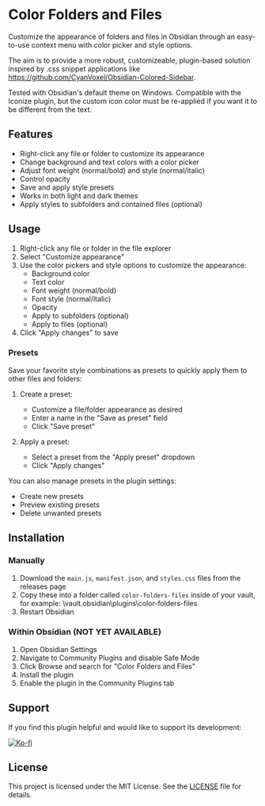# Color Folders and Files

Customize the appearance of folders and files in Obsidian through an easy-to-use context menu with color picker and style options.

The aim is to provide a more robust, customizeable, plugin-based solution inspired
by .css snippet applications like https://github.com/CyanVoxel/Obsidian-Colored-Sidebar.

Tested with Obsidian's default theme on Windows. Compatible with the Iconize plugin, but the custom icon color must be re-applied if you want it to be different from the text.

## Features

- Right-click any file or folder to customize its appearance
- Change background and text colors with a color picker
- Adjust font weight (normal/bold) and style (normal/italic)
- Control opacity
- Save and apply style presets
- Works in both light and dark themes
- Apply styles to subfolders and contained files (optional)

## Usage

1. Right-click any file or folder in the file explorer
2. Select "Customize appearance"
3. Use the color pickers and style options to customize the appearance:
   - Background color
   - Text color
   - Font weight (normal/bold)
   - Font style (normal/italic)
   - Opacity
   - Apply to subfolders (optional)
   - Apply to files (optional)
4. Click "Apply changes" to save

### Presets

Save your favorite style combinations as presets to quickly apply them to other files and folders:

1. Create a preset:
   - Customize a file/folder appearance as desired
   - Enter a name in the "Save as preset" field
   - Click "Save preset"

2. Apply a preset:
   - Select a preset from the "Apply preset" dropdown
   - Click "Apply changes"

You can also manage presets in the plugin settings:
- Create new presets
- Preview existing presets
- Delete unwanted presets

## Installation

### Manually
1. Download the `main.js`, `manifest.json`, and `styles.css` files from the releases page
2. Copy these into a folder called `color-folders-files` inside of your vault,
for example: \vault\.obsidian\plugins\color-folders-files
3. Restart Obsidian



### Within Obsidian (NOT YET AVAILABLE)
1. Open Obsidian Settings
2. Navigate to Community Plugins and disable Safe Mode
3. Click Browse and search for "Color Folders and Files"
4. Install the plugin
5. Enable the plugin in the Community Plugins tab

## Support

If you find this plugin helpful and would like to support its development:

[![Ko-fi](https://ko-fi.com/img/githubbutton_sm.svg)](https://ko-fi.com/mithadon)

## License

This project is licensed under the MIT License. See the [LICENSE](LICENSE) file for details.
